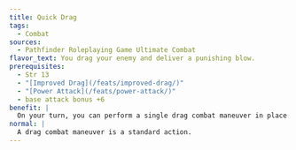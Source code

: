 ```yaml
---
title: Quick Drag
tags:
  - Combat
sources:
  - Pathfinder Roleplaying Game Ultimate Combat
flavor_text: You drag your enemy and deliver a punishing blow.
prerequisites:
  - Str 13
  - "[Improved Drag](/feats/improved-drag/)"
  - "[Power Attack](/feats/power-attack/)"
  - base attack bonus +6
benefit: |
  On your turn, you can perform a single drag combat maneuver in place of one of your melee attacks. You must choose the melee attack with the highest base attack bonus to make the drag.
normal: |
  A drag combat maneuver is a standard action.
---
```


